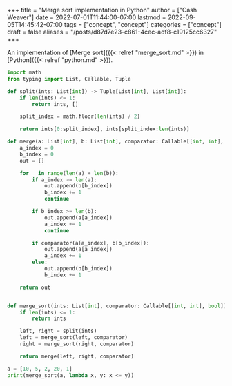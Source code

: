 +++
title = "Merge sort implementation in Python"
author = ["Cash Weaver"]
date = 2022-07-01T11:44:00-07:00
lastmod = 2022-09-05T14:45:42-07:00
tags = ["concept", "concept"]
categories = ["concept"]
draft = false
aliases = "/posts/d87d7e23-c861-4cec-adf8-c19125cc6327"
+++

An implementation of [Merge sort]({{< relref "merge_sort.md" >}}) in [Python]({{< relref "python.md" >}}).

```python
import math
from typing import List, Callable, Tuple

def split(ints: List[int]) -> Tuple[List[int], List[int]]:
    if len(ints) <= 1:
        return ints, []

    split_index = math.floor(len(ints) / 2)

    return ints[0:split_index], ints[split_index:len(ints)]

def merge(a: List[int], b: List[int], comparator: Callable[[int, int], bool]) -> List[int]:
    a_index = 0
    b_index = 0
    out = []

    for _ in range(len(a) + len(b)):
        if a_index >= len(a):
            out.append(b[b_index])
            b_index += 1
            continue

        if b_index >= len(b):
            out.append(a[a_index])
            a_index += 1
            continue

        if comparator(a[a_index], b[b_index]):
            out.append(a[a_index])
            a_index += 1
        else:
            out.append(b[b_index])
            b_index += 1

    return out


def merge_sort(ints: List[int], comparator: Callable[[int, int], bool]) -> None:
    if len(ints) <= 1:
        return ints

    left, right = split(ints)
    left = merge_sort(left, comparator)
    right = merge_sort(right, comparator)

    return merge(left, right, comparator)

a = [10, 5, 2, 20, 1]
print(merge_sort(a, lambda x, y: x <= y))
```
